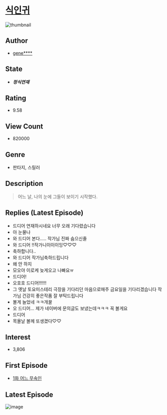 # [식인귀](https://comic.naver.com/bestChallenge/list?titleId=721680)
![thumbnail](https://image-comic.pstatic.net/user_contents_data/challenge_comic/2019/11/13/322405/thumbnail_202x164e2e8e6af_15cd_4017_aa72_16abc488ee42_00005164.JPEG)

## Author
- [gene****](https://comic.naver.com/artistTitle?id=322405)

## State
- ***정식연재***

## Rating
- 9.58

## View Count
- 820000

## Genre
- 판타지, 스릴러

## Description
> 어느 날, 나의 눈에 그들이 보이기 시작했다.

## Replies (Latest Episode)
- 드디어 연재하시네요 너무 오래 기다렸습니다
- 아 눈물나
- 와 드디어 본다..... 작가님 진짜 숨으신줄
- 와 드디어 !!작가니이이이잉♡♡♡
- 축하합니다..
- 와 드디어 작가님축하드립니다
- 왜 안 하지
- 모오야 이로케 늦게오고 나빠요ㅠ
- 드디어!
- 오호호 드디어!!!!!!
- 그 옛날 토요미스테리 극장을 기다리던 마음으로매주 금요일을 기다리겠습니다 작가님 건강히 좋은작품 잘 부탁드립니다
- 볼게 늘었네 ㅋㅋ개꿀
- 오 드디어... 제가 네이버에 문의글도 보냈는데ㅋㅋㅋ 꼭 볼게요
- 드디어
- 목욜날 볼께 또생겼다♡♡

## Interest
- 3,806

## First Episode
- [1화 어느 무속인](https://comic.naver.com/bestChallenge/detail?titleId=721680&no=4)

## Latest Episode
![image](https://image-comic.pstatic.net/user_contents_data/challenge_comic/2021/07/30/322405/upload_7364623652947637049.jpeg)
